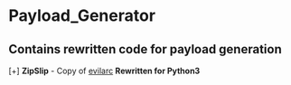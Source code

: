 # Payload_Generator
Contains rewritten code for payload generation
----------------------------------------------------------
[+] **ZipSlip** - Copy of [evilarc](https://github.com/ptoomey3/evilarc) **Rewritten for Python3**
